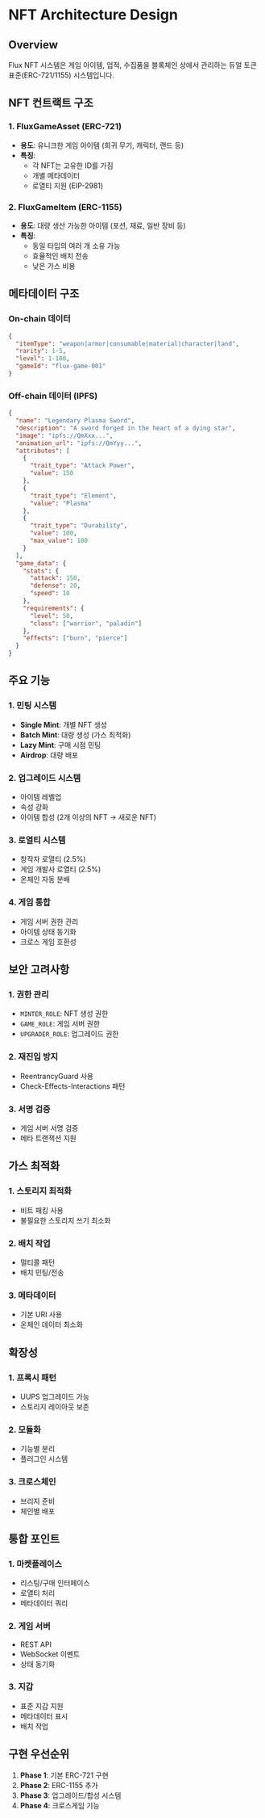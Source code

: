 # NFT Architecture Design

## Overview
Flux NFT 시스템은 게임 아이템, 업적, 수집품을 블록체인 상에서 관리하는 듀얼 토큰 표준(ERC-721/1155) 시스템입니다.

## NFT 컨트랙트 구조

### 1. FluxGameAsset (ERC-721)
- **용도**: 유니크한 게임 아이템 (희귀 무기, 캐릭터, 랜드 등)
- **특징**: 
  - 각 NFT는 고유한 ID를 가짐
  - 개별 메타데이터
  - 로열티 지원 (EIP-2981)

### 2. FluxGameItem (ERC-1155)
- **용도**: 대량 생산 가능한 아이템 (포션, 재료, 일반 장비 등)
- **특징**:
  - 동일 타입의 여러 개 소유 가능
  - 효율적인 배치 전송
  - 낮은 가스 비용

## 메타데이터 구조

### On-chain 데이터
```json
{
  "itemType": "weapon|armor|consumable|material|character|land",
  "rarity": 1-5,
  "level": 1-100,
  "gameId": "flux-game-001"
}
```

### Off-chain 데이터 (IPFS)
```json
{
  "name": "Legendary Plasma Sword",
  "description": "A sword forged in the heart of a dying star",
  "image": "ipfs://QmXxx...",
  "animation_url": "ipfs://QmYyy...",
  "attributes": [
    {
      "trait_type": "Attack Power",
      "value": 150
    },
    {
      "trait_type": "Element",
      "value": "Plasma"
    },
    {
      "trait_type": "Durability",
      "value": 100,
      "max_value": 100
    }
  ],
  "game_data": {
    "stats": {
      "attack": 150,
      "defense": 20,
      "speed": 10
    },
    "requirements": {
      "level": 50,
      "class": ["warrior", "paladin"]
    },
    "effects": ["burn", "pierce"]
  }
}
```

## 주요 기능

### 1. 민팅 시스템
- **Single Mint**: 개별 NFT 생성
- **Batch Mint**: 대량 생성 (가스 최적화)
- **Lazy Mint**: 구매 시점 민팅
- **Airdrop**: 대량 배포

### 2. 업그레이드 시스템
- 아이템 레벨업
- 속성 강화
- 아이템 합성 (2개 이상의 NFT → 새로운 NFT)

### 3. 로열티 시스템
- 창작자 로열티 (2.5%)
- 게임 개발사 로열티 (2.5%)
- 온체인 자동 분배

### 4. 게임 통합
- 게임 서버 권한 관리
- 아이템 상태 동기화
- 크로스 게임 호환성

## 보안 고려사항

### 1. 권한 관리
- `MINTER_ROLE`: NFT 생성 권한
- `GAME_ROLE`: 게임 서버 권한
- `UPGRADER_ROLE`: 업그레이드 권한

### 2. 재진입 방지
- ReentrancyGuard 사용
- Check-Effects-Interactions 패턴

### 3. 서명 검증
- 게임 서버 서명 검증
- 메타 트랜잭션 지원

## 가스 최적화

### 1. 스토리지 최적화
- 비트 패킹 사용
- 불필요한 스토리지 쓰기 최소화

### 2. 배치 작업
- 멀티콜 패턴
- 배치 민팅/전송

### 3. 메타데이터
- 기본 URI 사용
- 온체인 데이터 최소화

## 확장성

### 1. 프록시 패턴
- UUPS 업그레이드 가능
- 스토리지 레이아웃 보존

### 2. 모듈화
- 기능별 분리
- 플러그인 시스템

### 3. 크로스체인
- 브리지 준비
- 체인별 배포

## 통합 포인트

### 1. 마켓플레이스
- 리스팅/구매 인터페이스
- 로열티 처리
- 메타데이터 쿼리

### 2. 게임 서버
- REST API
- WebSocket 이벤트
- 상태 동기화

### 3. 지갑
- 표준 지갑 지원
- 메타데이터 표시
- 배치 작업

## 구현 우선순위

1. **Phase 1**: 기본 ERC-721 구현
2. **Phase 2**: ERC-1155 추가
3. **Phase 3**: 업그레이드/합성 시스템
4. **Phase 4**: 크로스게임 기능